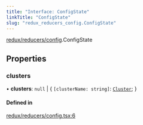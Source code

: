 ```yaml
---
title: "Interface: ConfigState"
linkTitle: "ConfigState"
slug: "redux_reducers_config.ConfigState"
---
```


[redux/reducers/config](../modules/redux_reducers_config.md).ConfigState

## Properties

### clusters

• **clusters**: ``null`` \| { `[clusterName: string]`: [`Cluster`](lib_k8s_cluster.Cluster.md);  }

#### Defined in

[redux/reducers/config.tsx:6](https://github.com/kinvolk/headlamp/blob/168f394/frontend/src/redux/reducers/config.tsx#L6)
